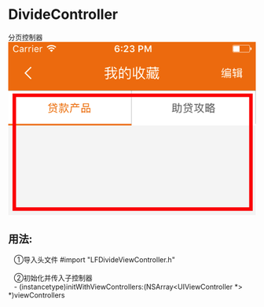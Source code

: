 # DivideController
分页控制器
![image](https://github.com/lefengxu/DivideController/blob/master/%E5%88%86%E9%A1%B5%E6%95%88%E6%9E%9C.png)

## 用法:  
    ①导入头文件 #import "LFDivideViewController.h"<br><br>
    ②初始化并传入子控制器<br>
    - (instancetype)initWithViewControllers:(NSArray<UIViewController *> *)viewControllers<br><br>
    
